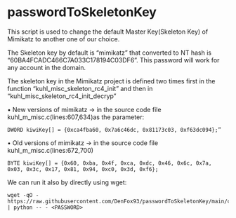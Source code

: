 # passwordToSkeletonKey
This script is used to change the default Master Key(Skeleton Key) of Mimikatz to another one of our choice.

The Skeleton key by default is “mimikatz” that converted to NT hash is “60BA4FCADC466C7A033C178194C03DF6”. This password will work for any account in the domain. 

The skeleton key in the Mimikatz project is defined two times first in the function “kuhl_misc_skeleton_rc4_init” and then in “kuhl_misc_skeleton_rc4_init_decryp”

• New versions of mimikatz →  in the source code file kuhl_m_misc.c(lines:607,634)as the parameter:
    
    DWORD kiwiKey[] = {0xca4fba60, 0x7a6c46dc, 0x81173c03, 0xf63dc094};”
    
• Old versions of mimikatz → in the source code file kuhl_m_misc.c(lines:672,700)
    
    BYTE kiwiKey[] = {0x60, 0xba, 0x4f, 0xca, 0xdc, 0x46, 0x6c, 0x7a, 0x03, 0x3c, 0x17, 0x81, 0x94, 0xc0, 0x3d, 0xf6};

We can run it also by directly using wget: 

    wget -qO - https://raw.githubusercontent.com/DenFox93/passwordToSkeletonKey/main/converter.py | python -- - <PASSWORD>

